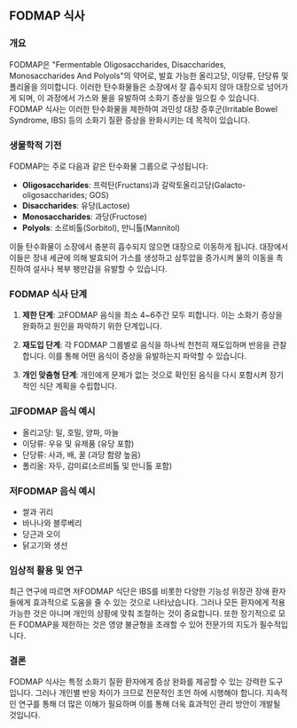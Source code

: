 

## FODMAP 식사

### 개요
FODMAP은 "Fermentable Oligosaccharides, Disaccharides, Monosaccharides And Polyols"의 약어로, 발효 가능한 올리고당, 이당류, 단당류 및 폴리올을 의미합니다. 이러한 탄수화물들은 소장에서 잘 흡수되지 않아 대장으로 넘어가게 되며, 이 과정에서 가스와 물을 유발하여 소화기 증상을 일으킬 수 있습니다. FODMAP 식사는 이러한 탄수화물을 제한하여 과민성 대장 증후군(Irritable Bowel Syndrome, IBS) 등의 소화기 질환 증상을 완화시키는 데 목적이 있습니다.

### 생물학적 기전
FODMAP는 주로 다음과 같은 탄수화물 그룹으로 구성됩니다:
- **Oligosaccharides**: 프럭탄(Fructans)과 갈락토올리고당(Galacto-oligosaccharides; GOS)
- **Disaccharides**: 유당(Lactose)
- **Monosaccharides**: 과당(Fructose)
- **Polyols**: 소르비톨(Sorbitol), 만니톨(Mannitol)

이들 탄수화물이 소장에서 충분히 흡수되지 않으면 대장으로 이동하게 됩니다. 대장에서 이들은 장내 세균에 의해 발효되어 가스를 생성하고 삼투압을 증가시켜 물의 이동을 촉진하여 설사나 복부 팽만감을 유발할 수 있습니다.

### FODMAP 식사 단계
1. **제한 단계**: 고FODMAP 음식을 최소 4~6주간 모두 피합니다. 이는 소화기 증상을 완화하고 원인을 파악하기 위한 단계입니다.
   
2. **재도입 단계**: 각 FODMAP 그룹별로 음식을 하나씩 천천히 재도입하며 반응을 관찰합니다. 이를 통해 어떤 음식이 증상을 유발하는지 파악할 수 있습니다.

3. **개인 맞춤형 단계**: 개인에게 문제가 없는 것으로 확인된 음식을 다시 포함시켜 장기적인 식단 계획을 수립합니다.

### 고FODMAP 음식 예시
- 올리고당: 밀, 호밀, 양파, 마늘
- 이당류: 우유 및 유제품 (유당 포함)
- 단당류: 사과, 배, 꿀 (과당 함량 높음)
- 폴리올: 자두, 감미료(소르비톨 및 만니톨 포함)

### 저FODMAP 음식 예시
- 쌀과 귀리
- 바나나와 블루베리
- 당근과 오이
- 닭고기와 생선

### 임상적 활용 및 연구
최근 연구에 따르면 저FODMAP 식단은 IBS를 비롯한 다양한 기능성 위장관 장애 환자들에게 효과적으로 도움을 줄 수 있는 것으로 나타났습니다. 그러나 모든 환자에게 적용 가능한 것은 아니며 개인의 상황에 맞춰 조절하는 것이 중요합니다. 또한 장기적으로 모든 FODMAP을 제한하는 것은 영양 불균형을 초래할 수 있어 전문가의 지도가 필수적입니다.

### 결론
FODMAP 식사는 특정 소화기 질환 환자에게 증상 완화를 제공할 수 있는 강력한 도구입니다. 그러나 개인별 반응 차이가 크므로 전문적인 조언 하에 시행해야 합니다. 지속적인 연구를 통해 더 많은 이해가 필요하며 이를 통해 더욱 효과적인 관리 방안이 개발될 것입니다.

